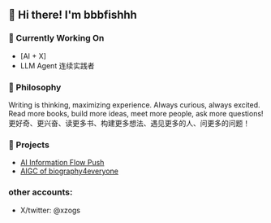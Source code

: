 ## 👋 Hi there! I'm bbbfishhh

### 🔭 Currently Working On
- [AI + X]
- LLM Agent 连续实践者

### 📝 Philosophy
Writing is thinking, maximizing experience. Always curious, always excited. Read more books, build more ideas, meet more people, ask more questions!
更好奇、更兴奋、读更多书、构建更多想法、遇见更多的人、问更多的问题！


### 🚀 Projects
- [AI Information Flow Push](https://github.com/all-dataa/InfoFlow4Venture)
- [AIGC of biography4everyone](https://github.com/all-dataa/individual_biograph)

### other accounts:
- X/twitter: @xzogs

